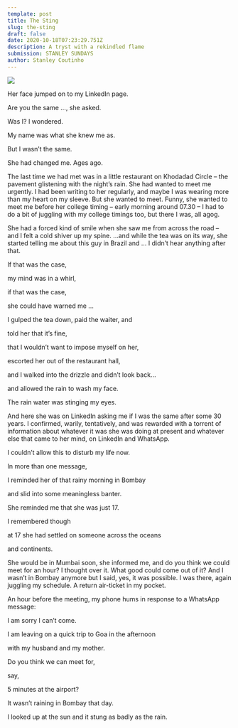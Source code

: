 ```yaml
---
template: post
title: The Sting
slug: the-sting
draft: false
date: 2020-10-18T07:23:29.751Z
description: A tryst with a rekindled flame
submission: STANLEY SUNDAYS
author: Stanley Coutinho
---
```

![](/media/satyajeet-mazumdar-fuomwdwuuvw-unsplash.jpeg)

Her face jumped on to my LinkedIn page.

Are you the same …, she asked.

Was I? I wondered.

My name was what she knew me as.

But I wasn’t the same.

She had changed me. Ages ago.

The last time we had met was in a little restaurant on Khodadad Circle – the pavement glistening with the night’s rain. She had wanted to meet me urgently. I had been writing to her regularly, and maybe I was wearing more than my heart on my sleeve. But she wanted to meet. Funny, she wanted to meet me before her college timing – early morning around 07.30 – I had to do a bit of juggling with my college timings too, but there I was, all agog.

She had a forced kind of smile when she saw me from across the road – and I felt a cold shiver up my spine. …and while the tea was on its way, she started telling me about this guy in Brazil and … I didn’t hear anything after that.

If that was the case,

my mind was in a whirl,

if that was the case,

she could have warned me …

I gulped the tea down, paid the waiter, and

told her that it’s fine,

that I wouldn’t want to impose myself on her,

escorted her out of the restaurant hall,

and I walked into the drizzle and didn’t look back…

and allowed the rain to wash my face.

The rain water was stinging my eyes.

And here she was on LinkedIn asking me if I was the same after some 30 years. I confirmed, warily, tentatively, and was rewarded with a torrent of information about whatever it was she was doing at present and whatever else that came to her mind, on LinkedIn and WhatsApp.

I couldn’t allow this to disturb my life now.

In more than one message,

I reminded her of that rainy morning in Bombay

and slid into some meaningless banter.

She reminded me that she was just 17.

I remembered though

at 17 she had settled on someone across the oceans

and continents.

She would be in Mumbai soon, she informed me, and do you think we could meet for an hour? I thought over it. What good could come out of it? And I wasn’t in Bombay anymore but I said, yes, it was possible. I was there, again juggling my schedule. A return air-ticket in my pocket. 

An hour before the meeting, my phone hums in response to a WhatsApp message:

I am sorry I can’t come.

I am leaving on a quick trip to Goa in the afternoon

with my husband and my mother.

Do you think we can meet for,

say,

5 minutes at the airport?

It wasn’t raining in Bombay that day.

I looked up at the sun and it stung as badly as the rain.
